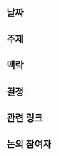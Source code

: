 ## 날짜
<!-- PR 생성 날짜가 아니라 최초 제안 날짜입니다. -->

## 주제
<!-- 제안의 핵심 내용을 한 문단 이내로 명확하게 표현해주세요. -->

## 맥락
<!-- 해당 제안이 어떤 맥락에서 나왔는지 적어주세요. -->

## 결정
<!-- 최종 결정과 그 결정에 대한 이유를 간략하게 적어주세요. -->

## 관련 링크
<!-- 논의 스레드, 관련 ADR, 레퍼런스 링크 등을 올려주세요. -->

## 논의 참여자
<!-- 깃허브 아이디를 ssv 형식으로 멘션해주세요. -->
<!-- e.g. @jj1kim @minkyu97 @woohm402 -->

